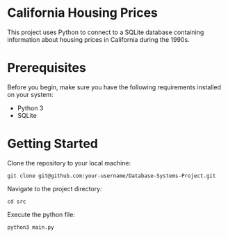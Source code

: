 # California Housing Prices

This project uses Python to connect to a SQLite database containing information about housing prices in California during the 1990s.

# Prerequisites
Before you begin, make sure you have the following requirements installed on your system:

* Python 3
* SQLite

# Getting Started

Clone the repository to your local machine:

```
git clone git@github.com:your-username/Database-Systems-Project.git
```

Navigate to the project directory:

```
cd src 
```

Execute the python file:

```
python3 main.py
```

